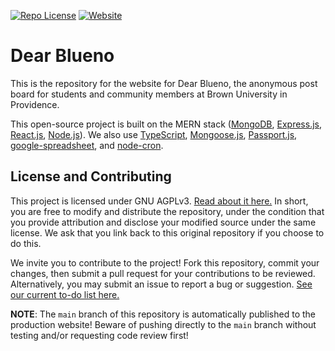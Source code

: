 [![Repo License](https://img.shields.io/badge/license-AGPL--3.0-orange?style=plastic)](https://github.com/dylanhu7/dearblueno/blob/main/LICENSE)
[![Website](https://img.shields.io/website?style=plastic&url=https%3A%2F%2Fdearblueno.net%2F)](https://dearblueno.net/)

# Dear Blueno

This is the repository for the website for Dear Blueno, the anonymous post board for students and community members at Brown University in Providence.

This open-source project is built on the MERN stack ([MongoDB](https://www.mongodb.com/), [Express.js](http://expressjs.com/), [React.js](https://reactjs.org/), [Node.js](https://nodejs.org/)). We also use [TypeScript](https://www.typescriptlang.org/), [Mongoose.js](http://mongoosejs.com/), [Passport.js](https://www.passportjs.org/), [google-spreadsheet](https://theoephraim.github.io/node-google-spreadsheet/), and [node-cron](https://nodecron.com/).

## License and Contributing

This project is licensed under GNU AGPLv3. [Read about it here.](https://choosealicense.com/licenses/agpl-3.0/) In short, you are free to modify and distribute the repository, under the condition that you provide attribution and disclose your modified source under the same license. We ask that you link back to this original repository if you choose to do this.

We invite you to contribute to the project! Fork this repository, commit your changes, then submit a pull request for your contributions to be reviewed. Alternatively, you may submit an issue to report a bug or suggestion. [See our current to-do list here.](https://github.com/dylanhu7/dearblueno/projects/1)

**NOTE**: The `main` branch of this repository is automatically published to the production website! Beware of pushing directly to the `main` branch without testing and/or requesting code review first!
